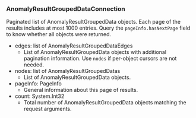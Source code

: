 ### AnomalyResultGroupedDataConnection
Paginated list of AnomalyResultGroupedData objects. Each page of the results includes at most 1000 entries. Query the `pageInfo.hasNextPage` field to know whether all objects were returned.

- edges: list of AnomalyResultGroupedDataEdges
  - List of AnomalyResultGroupedData objects with additional pagination information. Use `nodes` if per-object cursors are not needed.
- nodes: list of AnomalyResultGroupedDatas
  - List of AnomalyResultGroupedData objects.
- pageInfo: PageInfo
  - General information about this page of results.
- count: System.Int32
  - Total number of AnomalyResultGroupedData objects matching the request arguments.
